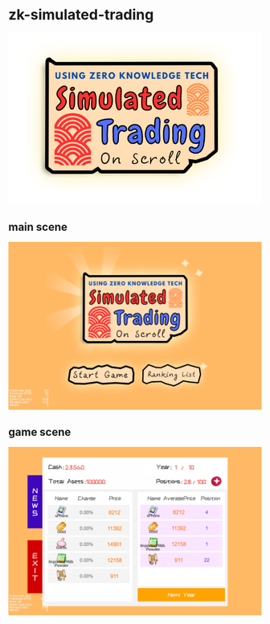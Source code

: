 # zk-simulated-trading

![Alt text](images/game-logo.png)

## main scene
![Alt text](images/demo1.png)

## game scene
![Alt text](images/demo2.png)